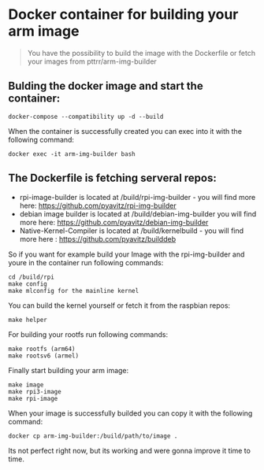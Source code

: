 # Docker container for building your arm image

> You have the possibility to build the image with the Dockerfile or fetch your images from pttrr/arm-img-builder

## Bulding the docker image and start the container:

`docker-compose --compatibility up -d --build`

When the container is successfully created you can exec into it with the following command:

`docker exec -it arm-img-builder bash`

## The Dockerfile is fetching serveral repos:

* rpi-image-builder is located at /build/rpi-img-builder - you will find more here: https://github.com/pyavitz/rpi-img-builder
* debian image builder is located at /build/debian-img-builder you will find more here: https://github.com/pyavitz/debian-img-builder
* Native-Kernel-Compiler is located at /build/kernelbuild - you will find more here : https://github.com/pyavitz/builddeb

So if you want for example build your Image with the rpi-img-builder and youre in the container run following commands:

```
cd /build/rpi
make config
make mlconfig for the mainline kernel
```
You can build the kernel yourself or fetch it from the raspbian repos:

`make helper`

For building your rootfs run following commands:

```
make rootfs (arm64)
make rootsv6 (armel)
```

Finally start building your arm image:

```
make image
make rpi3-image
make rpi-image
```

When your image is successfully builded you can copy it with the following command:

`docker cp arm-img-builder:/build/path/to/image .`

Its not perfect right now, but its working and were gonna improve it time to time.
